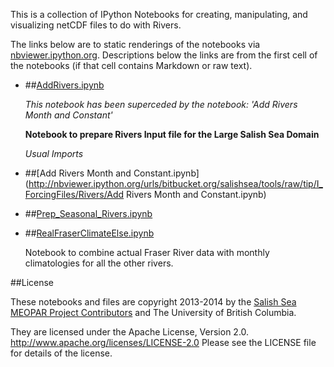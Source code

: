 This is a collection of IPython Notebooks for creating,
manipulating, and visualizing netCDF files to do with Rivers.

The links below are to static renderings of the notebooks via
[nbviewer.ipython.org](http://nbviewer.ipython.org/).
Descriptions below the links are from the first cell of the notebooks
(if that cell contains Markdown or raw text).

* ##[AddRivers.ipynb](http://nbviewer.ipython.org/urls/bitbucket.org/salishsea/tools/raw/tip/I_ForcingFiles/Rivers/AddRivers.ipynb)

    *This notebook has been superceded by the notebook: 'Add Rivers Month and Constant'*

    **Notebook to prepare Rivers Input file for the Large Salish Sea Domain**

    *Usual Imports*

* ##[Add Rivers Month and Constant.ipynb](http://nbviewer.ipython.org/urls/bitbucket.org/salishsea/tools/raw/tip/I_ForcingFiles/Rivers/Add Rivers Month and Constant.ipynb)

* ##[Prep_Seasonal_Rivers.ipynb](http://nbviewer.ipython.org/urls/bitbucket.org/salishsea/tools/raw/tip/I_ForcingFiles/Rivers/Prep_Seasonal_Rivers.ipynb)

* ##[RealFraserClimateElse.ipynb](http://nbviewer.ipython.org/urls/bitbucket.org/salishsea/tools/raw/tip/I_ForcingFiles/Rivers/RealFraserClimateElse.ipynb)

    Notebook to combine actual Fraser River data with monthly climatologies for all the other rivers.


##License

These notebooks and files are copyright 2013-2014
by the [Salish Sea MEOPAR Project Contributors](https://github.com/SalishSeaCast/docs/blob/master/CONTRIBUTORS.rst)
and The University of British Columbia.

They are licensed under the Apache License, Version 2.0.
http://www.apache.org/licenses/LICENSE-2.0
Please see the LICENSE file for details of the license.
